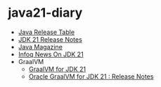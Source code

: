 # java21-diary
- [Java Release Table](https://en.wikipedia.org/wiki/Java_version_history#Release_table) <br/>
- [JDK 21 Release Notes](https://www.oracle.com/java/technologies/javase/21-relnote-issues.html)
- [Java Magazine](https://blogs.oracle.com/javamagazine/)
- [Infoq News On JDK 21](https://www.infoq.com/jdk21/)
- GraalVM
  - [GraalVM for JDK 21](https://medium.com/graalvm/graalvm-for-jdk-21-is-here-ee01177dd12d)
  - [Oracle GraalVM for JDK 21 : Release Notes](https://docs.oracle.com/en/graalvm/jdk/21/docs/release-notes/)

